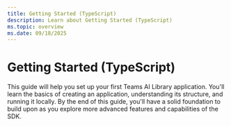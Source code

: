 ```yaml
---
title: Getting Started (TypeScript)
description: Learn about Getting Started (TypeScript)
ms.topic: overview
ms.date: 09/18/2025
---
```


# Getting Started (TypeScript)

This guide will help you set up your first Teams AI Library application. You'll learn the basics of creating an application, understanding its structure, and running it locally. By the end of this guide, you'll have a solid foundation to build upon as you explore more advanced features and capabilities of the SDK.
